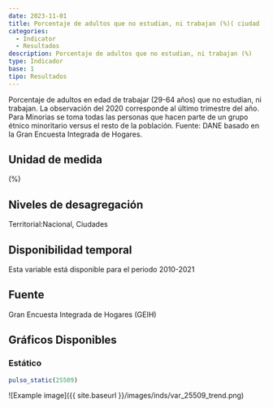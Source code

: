 ```yaml
---
date: 2023-11-01
title: Porcentaje de adultos que no estudian, ni trabajan (%)( ciudad )
categories:
  - Indicator
  - Resultados
description: Porcentaje de adultos que no estudian, ni trabajan (%)
type: Indicador
base: 1
tipo: Resultados
--- 
```


Porcentaje de adultos en edad de trabajar (29-64 años) que no estudian, ni trabajan. La observación del 2020 corresponde al último trimestre del año. Para Minorias se toma todas las personas que hacen parte de un grupo étnico minoritario versus el resto de la población.
Fuente: DANE basado en la Gran Encuesta Integrada de Hogares.

## Unidad de medida
(%)

## Niveles de desagregación
Territorial:Nacional, Ciudades

## Disponibilidad temporal
Esta variable está disponible para el periodo 2010-2021

## Fuente
Gran Encuesta Integrada de Hogares (GEIH)

## Gráficos Disponibles

### Estático

``` R
pulso_static(25509)
```

![Example image]({{ site.baseurl }}/images/inds/var_25509_trend.png)